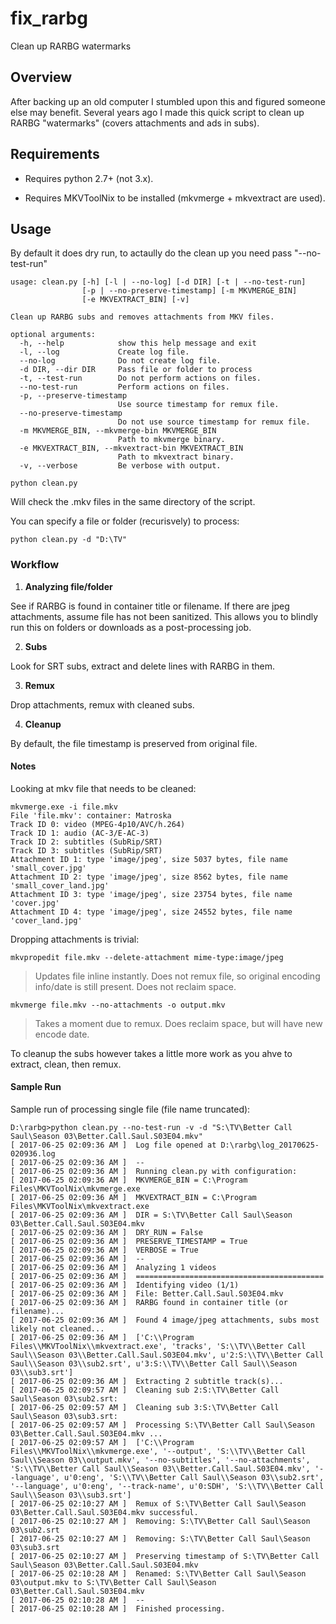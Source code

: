 # fix_rarbg
Clean up RARBG watermarks

## Overview

After backing up an old computer I stumbled upon this and figured someone else may benefit.
Several years ago I made this quick script to clean up RARBG "watermarks" (covers attachments and ads in subs).


## Requirements

* Requires python 2.7+ (not 3.x).

* Requires MKVToolNix to be installed (mkvmerge + mkvextract are used).


## Usage

By default it does dry run, to actaully do the clean up you need pass "--no-test-run"

```
usage: clean.py [-h] [-l | --no-log] [-d DIR] [-t | --no-test-run]
                [-p | --no-preserve-timestamp] [-m MKVMERGE_BIN]
                [-e MKVEXTRACT_BIN] [-v]

Clean up RARBG subs and removes attachments from MKV files.

optional arguments:
  -h, --help            show this help message and exit
  -l, --log             Create log file.
  --no-log              Do not create log file.
  -d DIR, --dir DIR     Pass file or folder to process
  -t, --test-run        Do not perform actions on files.
  --no-test-run         Perform actions on files.
  -p, --preserve-timestamp
                        Use source timestamp for remux file.
  --no-preserve-timestamp
                        Do not use source timestamp for remux file.
  -m MKVMERGE_BIN, --mkvmerge-bin MKVMERGE_BIN
                        Path to mkvmerge binary.
  -e MKVEXTRACT_BIN, --mkvextract-bin MKVEXTRACT_BIN
                        Path to mkvextract binary.
  -v, --verbose         Be verbose with output.
  ```


`python clean.py`

Will check the .mkv files in the same directory of the script.

You can specify a file or folder (recurisvely) to process:

`python clean.py -d "D:\TV"`


### Workflow

1) **Analyzing file/folder**

  See if RARBG is found in container title or filename.
  If there are jpeg attachments, assume file has not been sanitized.
  This allows you to blindly run this on folders or downloads as a post-processing job.

2) **Subs**

  Look for SRT subs, extract and delete lines with RARBG in them.

3) **Remux**

  Drop attachments, remux with cleaned subs.

4) **Cleanup**

  By default, the file timestamp is preserved from original file.


#### Notes

Looking at mkv file that needs to be cleaned:

```
mkvmerge.exe -i file.mkv
File 'file.mkv': container: Matroska
Track ID 0: video (MPEG-4p10/AVC/h.264)
Track ID 1: audio (AC-3/E-AC-3)
Track ID 2: subtitles (SubRip/SRT)
Track ID 3: subtitles (SubRip/SRT)
Attachment ID 1: type 'image/jpeg', size 5037 bytes, file name 'small_cover.jpg'
Attachment ID 2: type 'image/jpeg', size 8562 bytes, file name 'small_cover_land.jpg'
Attachment ID 3: type 'image/jpeg', size 23754 bytes, file name 'cover.jpg'
Attachment ID 4: type 'image/jpeg', size 24552 bytes, file name 'cover_land.jpg'
```

Dropping attachments is trivial:

```
mkvpropedit file.mkv --delete-attachment mime-type:image/jpeg
```
> Updates file inline instantly. Does not remux file, so original encoding info/date is still present. Does not reclaim space.

```
mkvmerge file.mkv --no-attachments -o output.mkv
```
> Takes a moment due to remux. Does reclaim space, but will have new encode date.

To cleanup the subs however takes a little more work as you ahve to extract, clean, then remux.


#### Sample Run

Sample run of processing single file (file name truncated):

```
D:\rarbg>python clean.py --no-test-run -v -d "S:\TV\Better Call Saul\Season 03\Better.Call.Saul.S03E04.mkv"
[ 2017-06-25 02:09:36 AM ]  Log file opened at D:\rarbg\log_20170625-020936.log
[ 2017-06-25 02:09:36 AM ]  --
[ 2017-06-25 02:09:36 AM ]  Running clean.py with configuration:
[ 2017-06-25 02:09:36 AM ]  MKVMERGE_BIN = C:\Program Files\MKVToolNix\mkvmerge.exe
[ 2017-06-25 02:09:36 AM ]  MKVEXTRACT_BIN = C:\Program Files\MKVToolNix\mkvextract.exe
[ 2017-06-25 02:09:36 AM ]  DIR = S:\TV\Better Call Saul\Season 03\Better.Call.Saul.S03E04.mkv
[ 2017-06-25 02:09:36 AM ]  DRY_RUN = False
[ 2017-06-25 02:09:36 AM ]  PRESERVE_TIMESTAMP = True
[ 2017-06-25 02:09:36 AM ]  VERBOSE = True
[ 2017-06-25 02:09:36 AM ]  --
[ 2017-06-25 02:09:36 AM ]  Analyzing 1 videos
[ 2017-06-25 02:09:36 AM ]  ==========================================
[ 2017-06-25 02:09:36 AM ]  Identifying video (1/1)
[ 2017-06-25 02:09:36 AM ]  File: Better.Call.Saul.S03E04.mkv
[ 2017-06-25 02:09:36 AM ]  RARBG found in container title (or filename)...
[ 2017-06-25 02:09:36 AM ]  Found 4 image/jpeg attachments, subs most likely not cleaned...
[ 2017-06-25 02:09:36 AM ]  ['C:\\Program Files\\MKVToolNix\\mkvextract.exe', 'tracks', 'S:\\TV\\Better Call Saul\\Season 03\\Better.Call.Saul.S03E04.mkv', u'2:S:\\TV\\Better Call Saul\\Season 03\\sub2.srt', u'3:S:\\TV\\Better Call Saul\\Season 03\\sub3.srt']
[ 2017-06-25 02:09:36 AM ]  Extracting 2 subtitle track(s)...
[ 2017-06-25 02:09:57 AM ]  Cleaning sub 2:S:\TV\Better Call Saul\Season 03\sub2.srt:
[ 2017-06-25 02:09:57 AM ]  Cleaning sub 3:S:\TV\Better Call Saul\Season 03\sub3.srt:
[ 2017-06-25 02:09:57 AM ]  Processing S:\TV\Better Call Saul\Season 03\Better.Call.Saul.S03E04.mkv ...
[ 2017-06-25 02:09:57 AM ]  ['C:\\Program Files\\MKVToolNix\\mkvmerge.exe', '--output', 'S:\\TV\\Better Call Saul\\Season 03\\output.mkv', '--no-subtitles', '--no-attachments', 'S:\\TV\\Better Call Saul\\Season 03\\Better.Call.Saul.S03E04.mkv', '--language', u'0:eng', 'S:\\TV\\Better Call Saul\\Season 03\\sub2.srt', '--language', u'0:eng', '--track-name', u'0:SDH', 'S:\\TV\\Better Call Saul\\Season 03\\sub3.srt']
[ 2017-06-25 02:10:27 AM ]  Remux of S:\TV\Better Call Saul\Season 03\Better.Call.Saul.S03E04.mkv successful.
[ 2017-06-25 02:10:27 AM ]  Removing: S:\TV\Better Call Saul\Season 03\sub2.srt
[ 2017-06-25 02:10:27 AM ]  Removing: S:\TV\Better Call Saul\Season 03\sub3.srt
[ 2017-06-25 02:10:27 AM ]  Preserving timestamp of S:\TV\Better Call Saul\Season 03\Better.Call.Saul.S03E04.mkv
[ 2017-06-25 02:10:28 AM ]  Renamed: S:\TV\Better Call Saul\Season 03\output.mkv to S:\TV\Better Call Saul\Season 03\Better.Call.Saul.S03E04.mkv
[ 2017-06-25 02:10:28 AM ]  --
[ 2017-06-25 02:10:28 AM ]  Finished processing.
```
